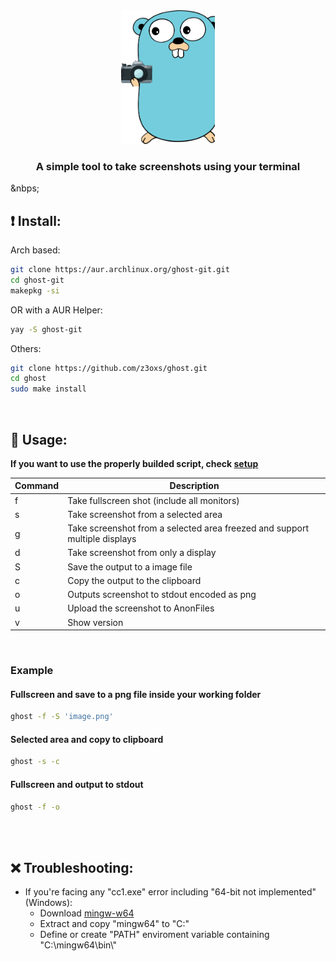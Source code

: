 <div align="center">
    <img src="./assets/logo.png" width="150" />
    <h3>A simple tool to take screenshots using your terminal</h3>
</div>

&nbps;
## ❗️ Install:
Arch based:
```bash
git clone https://aur.archlinux.org/ghost-git.git
cd ghost-git
makepkg -si
```

OR with a AUR Helper:
```bash
yay -S ghost-git
```

Others:
```bash
git clone https://github.com/z3oxs/ghost.git
cd ghost
sudo make install
```

&nbsp;
## 🚀 Usage:
**If you want to use the properly builded script, check <a href="#setup">setup</a>**

| Command    |     Description    |
| ------------- | ------------------ |
| f |  Take fullscreen shot (include all monitors) |
| s | Take screenshot from a selected area |
| g | Take screenshot from a selected area freezed and support multiple displays |
| d | Take screenshot from only a display |
| S | Save the output to a image file |
| c | Copy the output to the clipboard |
| o | Outputs screenshot to stdout encoded as png |
| u | Upload the screenshot to AnonFiles |
| v | Show version |

&nbsp;
### Example
#### Fullscreen and save to a png file inside your working folder
```bash
ghost -f -S 'image.png'
```
#### Selected area and copy to clipboard
```bash
ghost -s -c
```
#### Fullscreen and output to stdout
```bash
ghost -f -o
```

<br><br>
## ❌ Troubleshooting:
- If you're facing any "cc1.exe" error including "64-bit not implemented" (Windows):
    - Download [mingw-w64](https://sourceforge.net/projects/mingw-w64/files/Toolchains%20targetting%20Win64/Personal%20Builds/mingw-builds/8.1.0/threads-posix/seh/x86_64-8.1.0-release-posix-seh-rt_v6-rev0.7z)
    - Extract and copy "mingw64" to "C:\"
    - Define or create "PATH" enviroment variable containing "C:\\mingw64\\bin\\"

